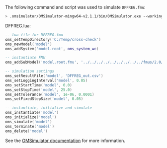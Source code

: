 The following command and script was used to simulate `DFFREG.fmu`:
```bash
> .omsimulator/OMSimulator-mingw64-v2.1.1/bin/OMSimulator.exe --workingDir=results/2.0/cs/win64/OMSimulator/v2.1.1/Dymola/2016/DFFREG --stripRoot=true --skipCSVHeader=true --addParametersToCSV=true --suppressPath=true --timeout=60 DFFREG.lua
```

DFFREG.lua:
```lua
-- lua file for DFFREG.fmu
oms_setTempDirectory('C:/Temp/cross-check')
oms_newModel('model')
oms_addSystem('model.root', oms_system_wc)

-- instantiate FMU
oms_addSubModel('model.root.fmu', '../../../../../../../../../fmus/2.0/cs/win64/Dymola/2016/DFFREG/DFFREG.fmu')

-- simulation settings
oms_setResultFile('model', 'DFFREG_out.csv')
oms_setLoggingInterval('model', 0.05)
oms_setStartTime('model', 0.0)
oms_setStopTime('model', 25.0)
oms_setTolerance('model', 1e-06, 0.0001)
oms_setFixedStepSize('model', 0.05)

-- instantiate, initialize and simulate
oms_instantiate('model')
oms_initialize('model')
oms_simulate('model')
oms_terminate('model')
oms_delete('model')
```
See the [OMSimulator documentation](https://openmodelica.org/doc/OMSimulator/master/html/index.html) for more information.

